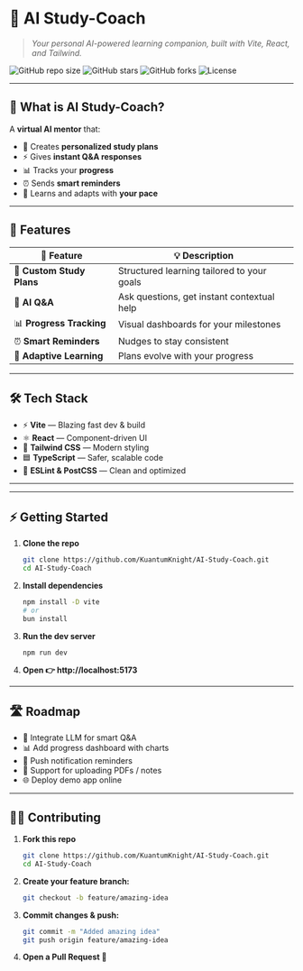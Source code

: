 # 🤖 AI Study-Coach  
> *Your personal AI-powered learning companion, built with Vite, React, and Tailwind.*

![GitHub repo size](https://img.shields.io/github/repo-size/KuantumKnight/AI-Study-Coach?color=blue&style=for-the-badge)
![GitHub stars](https://img.shields.io/github/stars/KuantumKnight/AI-Study-Coach?style=for-the-badge)
![GitHub forks](https://img.shields.io/github/forks/KuantumKnight/AI-Study-Coach?style=for-the-badge)
![License](https://img.shields.io/badge/License-MIT-green?style=for-the-badge)

---

## 🌟 What is AI Study-Coach?

A **virtual AI mentor** that:
- 📝 Creates **personalized study plans**
- ⚡ Gives **instant Q&A responses**
- 📊 Tracks your **progress**
- ⏰ Sends **smart reminders**  
- 🧠 Learns and adapts with **your pace**

---

## 🔑 Features

| 🚀 Feature              | 💡 Description |
|--------------------------|----------------|
| 📝 **Custom Study Plans** | Structured learning tailored to your goals |
| 🤔 **AI Q&A**             | Ask questions, get instant contextual help |
| 📊 **Progress Tracking**  | Visual dashboards for your milestones |
| ⏰ **Smart Reminders**    | Nudges to stay consistent |
| 🔄 **Adaptive Learning**  | Plans evolve with your progress |

---

## 🛠️ Tech Stack

- ⚡ **Vite** — Blazing fast dev & build  
- ⚛️ **React** — Component-driven UI  
- 🎨 **Tailwind CSS** — Modern styling  
- 🟦 **TypeScript** — Safer, scalable code  
- 🧹 **ESLint & PostCSS** — Clean and optimized  

---


---

## ⚡ Getting Started

1. **Clone the repo**
   ```bash
   git clone https://github.com/KuantumKnight/AI-Study-Coach.git
   cd AI-Study-Coach
2. **Install dependencies**
   ```bash
   npm install -D vite
   # or
   bun install
3. **Run the dev server**
   ```bash
   npm run dev
4. **Open 👉 http://localhost:5173**

---

## 🛣️ Roadmap

- 🧠 Integrate LLM for smart Q&A  
- 📊 Add progress dashboard with charts  
- 🔔 Push notification reminders  
- 📂 Support for uploading PDFs / notes
- 🌐 Deploy demo app online

---

## 👨‍💻 Contributing

1. **Fork this repo**
   ```bash
   git clone https://github.com/KuantumKnight/AI-Study-Coach.git
   cd AI-Study-Coach
2. **Create your feature branch:**
   ```bash
   git checkout -b feature/amazing-idea
3. **Commit changes & push:**
   ```bash
   git commit -m "Added amazing idea"
   git push origin feature/amazing-idea
4. **Open a Pull Request 🚀**